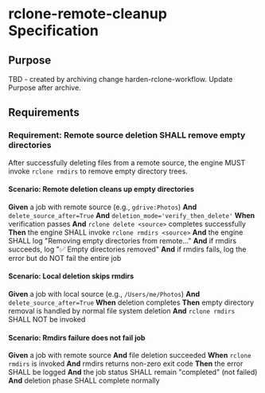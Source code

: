 # rclone-remote-cleanup Specification

## Purpose
TBD - created by archiving change harden-rclone-workflow. Update Purpose after archive.
## Requirements
### Requirement: Remote source deletion SHALL remove empty directories

After successfully deleting files from a remote source, the engine MUST invoke `rclone rmdirs` to remove empty directory trees.

#### Scenario: Remote deletion cleans up empty directories

**Given** a job with remote source (e.g., `gdrive:Photos`)
**And** `delete_source_after=True`
**And** `deletion_mode='verify_then_delete'`
**When** verification passes
**And** `rclone delete <source>` completes successfully
**Then** the engine SHALL invoke `rclone rmdirs <source>`
**And** the engine SHALL log "Removing empty directories from remote..."
**And** if rmdirs succeeds, log "✅ Empty directories removed"
**And** if rmdirs fails, log the error but do NOT fail the entire job

#### Scenario: Local deletion skips rmdirs

**Given** a job with local source (e.g., `/Users/me/Photos`)
**And** `delete_source_after=True`
**When** deletion completes
**Then** empty directory removal is handled by normal file system deletion
**And** `rclone rmdirs` SHALL NOT be invoked

#### Scenario: Rmdirs failure does not fail job

**Given** a job with remote source
**And** file deletion succeeded
**When** `rclone rmdirs` is invoked
**And** rmdirs returns non-zero exit code
**Then** the error SHALL be logged
**And** the job status SHALL remain "completed" (not failed)
**And** deletion phase SHALL complete normally

